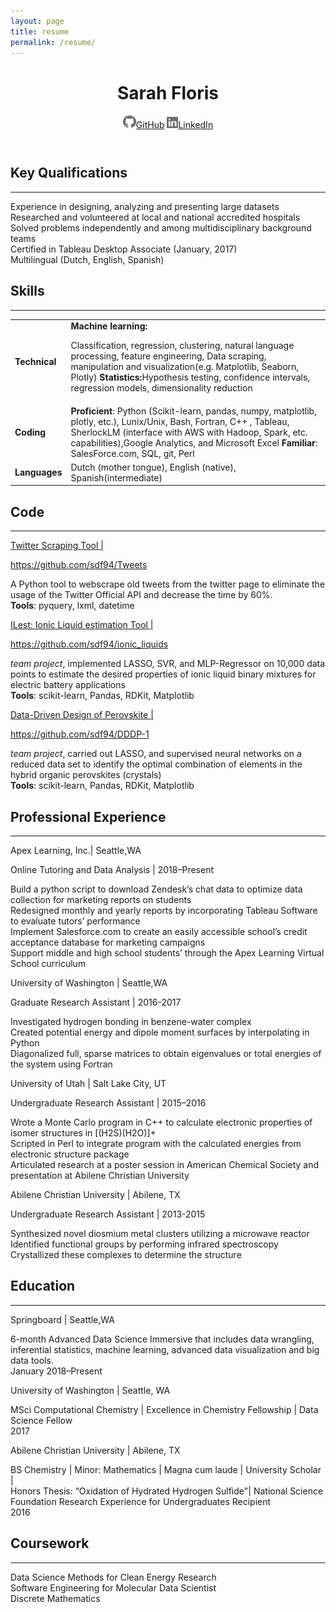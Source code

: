 ```yaml
---
layout: page
title: resume
permalink: /resume/
---
```

<head>
  <title>Sarah Floris</title>
  <meta charset="utf-8">
  <link href="main.css" media="screen" rel="stylesheet" />
  <link rel="stylesheet" type="text/css" href="http://fonts.googleapis.com/css?family=Gudea">
  <link rel="shortcut icon" href="http://faviconist.com/icons/f9294cc2281f1004e846adbea5f4b316/favicon.ico" />
</head>
<body>
  <header class="header-details">
    <h1 class="name">Sarah Floris </h1>
      <article class="links-container">
        <a class="links" href="https://github.com/sdf94" target="_blank"><img src="./img/gh_icon.png" width="21" height="21">GitHub</a>
        <a class="links" href="https://www.linkedin.com/in/sarah-floris/" target="_blank"><img src="./img/in_icon.png" width="18" height="18">LinkedIn</a>
      </article>
  </header>
  <section class="content">
    <h2>Key Qualifications </h2><hr>
      <p class="category-description-main">Experience in designing, analyzing and presenting large datasets <br /> Researched and volunteered at local and national accredited hospitals <br /> 
 Solved problems independently and among multidisciplinary background teams<br /> 
 Certified in Tableau Desktop Associate (January, 2017)<br /> 
 Multilingual (Dutch, English, Spanish) </p>
    <h2>Skills</h2><hr> 
    <table style="width:100%">
  <tr>
    <td><b>Technical</b></td>
    <td><b>Machine learning:</b> <p class="category-description-main">Classification, regression, clustering, natural language processing, feature engineering, Data scraping, manipulation and visualization(e.g. Matplotlib, Seaborn, Plotly)
<b>Statistics:</b>Hypothesis testing, confidence intervals, regression models, dimensionality reduction </p>
</td>
  </tr>
  <tr>
    <td><b>Coding</b></td> <p class="category-description-main">
    <td><b>Proficient</b>: Python (Scikit-learn, pandas, numpy, matplotlib, plotly, etc.), Lunix/Unix, Bash, Fortran, C++ , Tableau, SherlockLM (interface with AWS with Hadoop, Spark, etc. capabilities),Google Analytics, and Microsoft Excel
    <b>Familiar</b>: SalesForce.com, SQL, git, Perl</td></p>
  </tr>
  <tr>
    <td><b>Languages</b></td><p class="category-description-main">
    <td>Dutch (mother tongue), English (native), Spanish(intermediate)</td>
  </tr></p>
</table>
    <h2>Code</h2><hr>
    <a class="primary-titles" href="https://github.com/sdf94/Tweets" target="_blank"> Twitter Scraping Tool | <p class="links">https://github.com/sdf94/Tweets</p></a>
      <p class="category-description"> A Python tool to webscrape old tweets from the twitter page to eliminate the usage of the Twitter Official API and decrease the time by 60%. <br> <b>Tools</b>: pyquery, lxml, datetime
</p>
      <a class="primary-titles" href="https://github.com/sdf94/ionic_liquids" target="_blank">ILest: Ionic Liquid estimation Tool | <p class="links">https://github.com/sdf94/ionic_liquids</p></a>
      <p class="category-description"> <em>team project</em>, implemented LASSO, SVR, and MLP-Regressor on 10,000 data points to estimate the desired properties of ionic liquid binary mixtures for electric battery applications <br> <b>Tools</b>: scikit-learn, Pandas, RDKit, Matplotlib
</p>
      <a class="primary-titles" href="https://github.com/sdf94/DDDP-1" target="_blank">Data-Driven Design of Perovskite | <p class="links">https://github.com/sdf94/DDDP-1</p></a>
      <p class="category-description"> <em>team project</em>, carried out LASSO, and supervised neural networks on a reduced data set to identify the optimal combination of elements in the hybrid organic perovskites (crystals) <br>
<b>Tools</b>: scikit-learn, Pandas, RDKit, Matplotlib
</p>
    <h2>Professional Experience</h2><hr>
      <p class="primary-titles">Apex Learning, Inc.| <span class="location">Seattle,WA</span></p>
        <p class="category-details">Online Tutoring and Data Analysis | 2018–Present </p>
        <p class="category-description">Build a python script to download Zendesk’s chat data to optimize data collection for marketing reports on students <br> Redesigned monthly and yearly reports by incorporating Tableau Software to evaluate tutors’ performance <br> Implement Salesforce.com to create an easily accessible school’s credit acceptance database for marketing campaigns <br> Support middle and high school students’ through the Apex Learning Virtual School curriculum <br></p>
      <p class="primary-titles">University of Washington | <span class="location">Seattle,WA</span></p>
        <p class="category-details">Graduate Research Assistant | 2016-2017</p>
      <p class="category-description"> Investigated hydrogen bonding in benzene-water complex <br> Created potential energy and dipole moment surfaces by interpolating in Python <br> Diagonalized full, sparse matrices to obtain eigenvalues or total energies of the system using Fortran </p>
      <p class="primary-titles"> University of Utah | <span class="location">Salt Lake City, UT</span></p>
        <p class="category-details">Undergraduate Research Assistant | 2015–2016</p>
      <p class="category-description"> Wrote a Monte Carlo program in C++ to calculate electronic properties of isomer structures in [(H2S)(H2O)]+ <br> Scripted in Perl to integrate program with the calculated energies from electronic structure package <br> Articulated research at a poster session in American Chemical Society and presentation at Abilene Christian University </p>
      <p class="primary-titles">Abilene Christian University | <span class="location">Abilene, TX</span></p>
        <p class="category-details">Undergraduate Research Assistant | 2013-2015</p>
      <p class="category-description"> Synthesized novel diosmium metal clusters utilizing a microwave reactor <br>Identified functional groups by performing infrared spectroscopy <br> Crystallized these complexes to determine the structure </p>
<h2>Education</h2><hr>
          <p class="primary-titles">Springboard | <span class="location">Seattle,WA</span></p>
          <p class="category-details">6-month Advanced Data Science Immersive that includes data wrangling, inferential statistics, machine learning, advanced data visualization and big data tools.  <br>January 2018–Present</p>
          <p class="primary-titles">University of Washington | <span class="location">Seattle, WA</span></p>
          <p class="category-details">MSci Computational Chemistry | Excellence in Chemistry Fellowship | Data Science Fellow <br>2017</p>
          <p class="primary-titles">Abilene Christian University | <span class="location">Abilene, TX </span></p>
          <p class="category-details">BS Chemistry | Minor: Mathematics | Magna cum laude | University Scholar | <br>
          Honors Thesis: “Oxidation of Hydrated Hydrogen Sulfide"| National Science Foundation Research Experience for Undergraduates Recipient<br>2016</p>
<h2>Coursework</h2><hr>
      <p class="category-description">Data Science Methods for Clean Energy Research <br>
        Software Engineering for Molecular Data Scientist <br>
        Discrete Mathematics
      </p>
  </section>


</body>